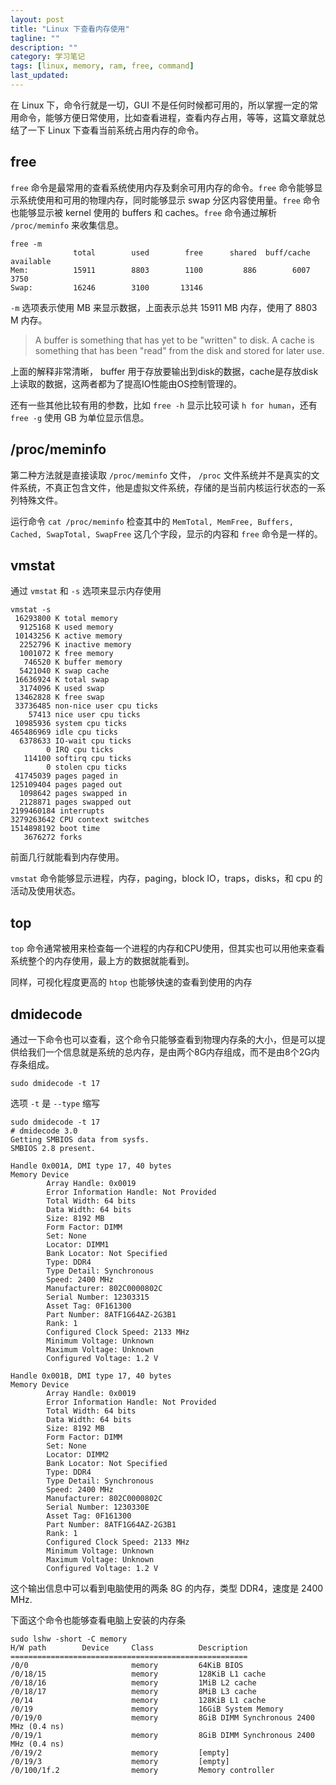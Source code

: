 ```yaml
---
layout: post
title: "Linux 下查看内存使用"
tagline: ""
description: ""
category: 学习笔记
tags: [linux, memory, ram, free, command]
last_updated: 
---
```


在 Linux 下，命令行就是一切，GUI 不是任何时候都可用的，所以掌握一定的常用命令，能够方便日常使用，比如查看进程，查看内存占用，等等，这篇文章就总结了一下 Linux 下查看当前系统占用内存的命令。

## free

`free` 命令是最常用的查看系统使用内存及剩余可用内存的命令。`free` 命令能够显示系统使用和可用的物理内存，同时能够显示 swap 分区内容使用量。`free` 命令也能够显示被 kernel 使用的 buffers 和 caches。`free` 命令通过解析 `/proc/meminfo` 来收集信息。

    free -m
                  total        used        free      shared  buff/cache   available
    Mem:          15911        8803        1100         886        6007        3750
    Swap:         16246        3100       13146

`-m` 选项表示使用 MB 来显示数据，上面表示总共 15911 MB 内存，使用了 8803 M 内存。

> A buffer is something that has yet to be "written" to disk.
> A cache is something that has been "read" from the disk and stored for later use.

上面的解释非常清晰， buffer 用于存放要输出到disk的数据，cache是存放disk上读取的数据，这两者都为了提高IO性能由OS控制管理的。

还有一些其他比较有用的参数，比如 `free -h` 显示比较可读 `h for human`，还有 `free -g` 使用 GB 为单位显示信息。


## /proc/meminfo

第二种方法就是直接读取 `/proc/meminfo` 文件， `/proc` 文件系统并不是真实的文件系统，不真正包含文件，他是虚拟文件系统，存储的是当前内核运行状态的一系列特殊文件。

运行命令 `cat /proc/meminfo` 检查其中的 `MemTotal, MemFree, Buffers, Cached, SwapTotal, SwapFree` 这几个字段，显示的内容和 `free` 命令是一样的。

## vmstat

通过 `vmstat` 和 `-s` 选项来显示内存使用

    vmstat -s
     16293800 K total memory
      9125168 K used memory
     10143256 K active memory
      2252796 K inactive memory
      1001072 K free memory
       746520 K buffer memory
      5421040 K swap cache
     16636924 K total swap
      3174096 K used swap
     13462828 K free swap
     33736485 non-nice user cpu ticks
        57413 nice user cpu ticks
     10985936 system cpu ticks
    465486969 idle cpu ticks
      6378633 IO-wait cpu ticks
            0 IRQ cpu ticks
       114100 softirq cpu ticks
            0 stolen cpu ticks
     41745039 pages paged in
    125109404 pages paged out
      1098642 pages swapped in
      2128871 pages swapped out
    2199460184 interrupts
    3279263642 CPU context switches
    1514898192 boot time
       3676272 forks

前面几行就能看到内存使用。

`vmstat` 命令能够显示进程，内存，paging，block IO，traps，disks，和 cpu 的活动及使用状态。

## top

`top` 命令通常被用来检查每一个进程的内存和CPU使用，但其实也可以用他来查看系统整个的内存使用，最上方的数据就能看到。

同样，可视化程度更高的 `htop` 也能够快速的查看到使用的内存

## dmidecode

通过一下命令也可以查看，这个命令只能够查看到物理内存条的大小，但是可以提供给我们一个信息就是系统的总内存，是由两个8G内存组成，而不是由8个2G内存条组成。

    sudo dmidecode -t 17

选项 `-t` 是 `--type` 缩写

    sudo dmidecode -t 17
    # dmidecode 3.0
    Getting SMBIOS data from sysfs.
    SMBIOS 2.8 present.

    Handle 0x001A, DMI type 17, 40 bytes
    Memory Device
            Array Handle: 0x0019
            Error Information Handle: Not Provided
            Total Width: 64 bits
            Data Width: 64 bits
            Size: 8192 MB
            Form Factor: DIMM
            Set: None
            Locator: DIMM1
            Bank Locator: Not Specified
            Type: DDR4
            Type Detail: Synchronous
            Speed: 2400 MHz
            Manufacturer: 802C0000802C
            Serial Number: 12303315
            Asset Tag: 0F161300
            Part Number: 8ATF1G64AZ-2G3B1
            Rank: 1
            Configured Clock Speed: 2133 MHz
            Minimum Voltage: Unknown
            Maximum Voltage: Unknown
            Configured Voltage: 1.2 V

    Handle 0x001B, DMI type 17, 40 bytes
    Memory Device
            Array Handle: 0x0019
            Error Information Handle: Not Provided
            Total Width: 64 bits
            Data Width: 64 bits
            Size: 8192 MB
            Form Factor: DIMM
            Set: None
            Locator: DIMM2
            Bank Locator: Not Specified
            Type: DDR4
            Type Detail: Synchronous
            Speed: 2400 MHz
            Manufacturer: 802C0000802C
            Serial Number: 1230330E
            Asset Tag: 0F161300
            Part Number: 8ATF1G64AZ-2G3B1
            Rank: 1
            Configured Clock Speed: 2133 MHz
            Minimum Voltage: Unknown
            Maximum Voltage: Unknown
            Configured Voltage: 1.2 V

这个输出信息中可以看到电脑使用的两条 8G 的内存，类型 DDR4，速度是 2400 MHz.

下面这个命令也能够查看电脑上安装的内存条

    sudo lshw -short -C memory
    H/W path        Device     Class          Description
    =====================================================
    /0/0                       memory         64KiB BIOS
    /0/18/15                   memory         128KiB L1 cache
    /0/18/16                   memory         1MiB L2 cache
    /0/18/17                   memory         8MiB L3 cache
    /0/14                      memory         128KiB L1 cache
    /0/19                      memory         16GiB System Memory
    /0/19/0                    memory         8GiB DIMM Synchronous 2400 MHz (0.4 ns)
    /0/19/1                    memory         8GiB DIMM Synchronous 2400 MHz (0.4 ns)
    /0/19/2                    memory         [empty]
    /0/19/3                    memory         [empty]
    /0/100/1f.2                memory         Memory controller

